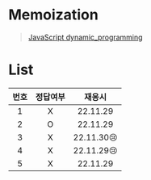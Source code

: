 # Memoization

> [JavaScript dynamic_programming](../../../theory/dynamic_programming.md)

# List

| 번호 | 정답여부 |   재응시   |
| :--: | :------: | :--------: |
|  1   |    X     |  22.11.29  |
|  2   |    O     |  22.11.29  |
|  3   |    X     | 22.11.30😢 |
|  4   |    X     | 22.11.29😢 |
|  5   |    X     |  22.11.29  |
